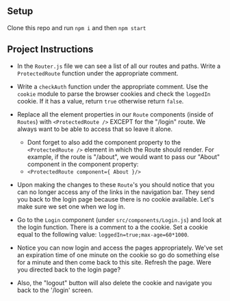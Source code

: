 ## Setup

Clone this repo and run `npm i` and then `npm start`

## Project Instructions


- In the `Router.js` file we can see a list of all our routes and paths. Write a `ProtectedRoute` function under the appropriate comment.

- Write a `checkAuth` function under the appropriate comment. Use the `cookie` module to parse the browser cookies and check the `loggedIn` cookie. If it has a value, return `true` otherwise return `false`.

- Replace all the element properties in our `Route` components (inside of `Routes`) with `<ProtectedRoute />` EXCEPT for the "/login" route. We always want to be able to access that so leave it alone.

  - Dont forget to also add the component property to the `<ProtectedRoute />` element in which the Route should render. For example, if the route is "/about", we would want to pass our "About" component in the component property:
  - `<ProtectedRoute component={ About }/>`

- Upon making the changes to these `Route`'s you should notice that you can no longer access any of the links in the navigation bar. They send you back to the login page because there is no cookie available. Let's make sure we set one when we log in.

- Go to the `Login` component (under `src/components/Login.js`) and look at the login function. There is a comment to a the cookie. Set a cookie equal to the following value: `loggedIn=true;max-age=60*1000`.

- Notice you can now login and access the pages appropriately. We've set an expiration time of one minute on the cookie so go do something else for a minute and then come back to this site. Refresh the page. Were you directed back to the login page?

- Also, the "logout" button will also delete the cookie and navigate you back to the '/login' screen.
